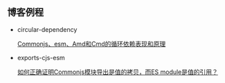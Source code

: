 ## 博客例程

- circular-dependency
  
  [Commonjs、esm、Amd和Cmd的循环依赖表现和原理](https://www.jianshu.com/p/ba0faf79c167)

- exports-cjs-esm

  [如何正确证明Commonjs模块导出是值的拷贝，而ES module是值的引用？](https://www.jianshu.com/p/1cfc5673e61d)